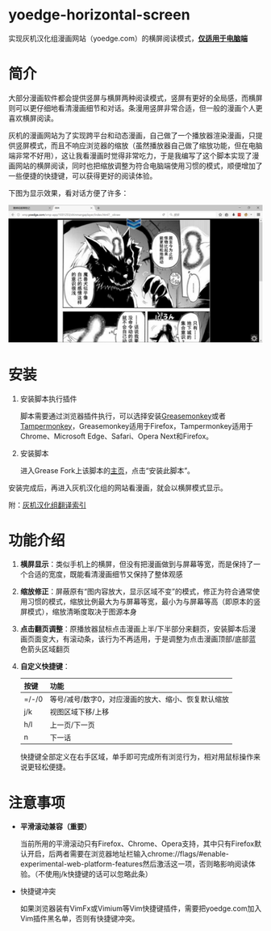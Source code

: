 # yoedge-horizontal-screen

实现灰机汉化组漫画网站（yoedge.com）的横屏阅读模式，<u>**仅适用于电脑端**</u>

# 简介

大部分漫画软件都会提供竖屏与横屏两种阅读模式，竖屏有更好的全局感，而横屏则可以更仔细地看清漫画细节和对话。条漫用竖屏非常合适，但一般的漫画个人更喜欢横屏阅读。

灰机的漫画网站为了实现跨平台和动态漫画，自己做了一个播放器渲染漫画，只提供竖屏模式，而且不响应浏览器的缩放（虽然播放器自己做了缩放功能，但在电脑端非常不好用），这让我看漫画时觉得非常吃力，于是我编写了这个脚本实现了漫画网站的横屏阅读，同时也把缩放调整为符合电脑端使用习惯的模式，顺便增加了一些便捷的快捷键，可以获得更好的阅读体验。

下图为显示效果，看对话方便了许多：

![img](img/horizontal-sample.png)

# 安装

1. 安装脚本执行插件

   脚本需要通过浏览器插件执行，可以选择安装[Greasemonkey](https://addons.mozilla.org/zh-cn/firefox/addon/greasemonkey/)或者[Tampermonkey](http://tampermonkey.net/)，Greasemonkey适用于Firefox，Tampermonkey适用于Chrome、Microsoft Edge、Safari、Opera Next和Firefox。

2. 安装脚本

   进入Grease Fork上该脚本的[主页](https://greasyfork.org/zh-CN/scripts/28767-yoedge-horizontal-screen)，点击“安装此脚本”。

安装完成后，再进入灰机汉化组的网站看漫画，就会以横屏模式显示。

附：[灰机汉化组翻译索引](https://tieba.baidu.com/p/4354214551)

# 功能介绍

1. **横屏显示**：类似手机上的横屏，但没有把漫画做到与屏幕等宽，而是保持了一个合适的宽度，既能看清漫画细节又保持了整体观感

2. **缩放修正**：屏蔽原有“图内容放大，显示区域不变”的模式，修正为符合通常使用习惯的模式，缩放比例最大为与屏幕等宽，最小为与屏幕等高（即原本的竖屏模式），缩放清晰度取决于图源本身

3. **点击翻页调整**：原播放器鼠标点击漫画上半/下半部分来翻页，安装脚本后漫画页面变大，有滚动条，该行为不再适用，于是调整为点击漫画顶部/底部蓝色箭头区域翻页

4. **自定义快捷键**：

   | 按键    | 功能                          |
   | :---- | :-------------------------- |
   | =/-/0 | 等号/减号/数字0，对应漫画的放大、缩小、恢复默认缩放 |
   | j/k   | 视图区域下移/上移                   |
   | h/l   | 上一页/下一页                     |
   | n     | 下一话                         |

   快捷键全部定义在右手区域，单手即可完成所有浏览行为，相对用鼠标操作来说更轻松便捷。


# 注意事项

* **平滑滚动兼容（重要）**

  当前所用的平滑滚动只有Firefox、Chrome、Opera支持，其中只有Firefox默认开启，后两者需要在浏览器地址栏输入chrome://flags/#enable-experimental-web-platform-features然后激活这一项，否则略影响阅读体验。（不使用j/k快捷键的话可以忽略此条）

* 快捷键冲突

  如果浏览器装有VimFx或Vimium等Vim快捷键插件，需要把yoedge.com加入Vim插件黑名单，否则有快捷键冲突。